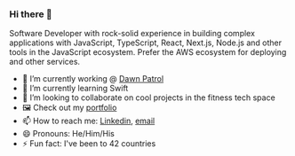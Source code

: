 ### Hi there 👋
Software Developer with rock-solid experience in building complex applications with JavaScript, TypeScript, React, Next.js, Node.js and other tools in the JavaScript ecosystem. Prefer the AWS ecosystem for deploying and other services.

- 🔭 I’m currently working @ [Dawn Patrol](https://www.dawnpatrol.cloud/)
- 🌱 I’m currently learning Swift
- 👯 I’m looking to collaborate on cool projects in the fitness tech space
- 🖼️ Check out my [portfolio](https://nickhall-portfolio.vercel.app/) 
- 📫 How to reach me: [Linkedin](https://www.linkedin.com/in/nickhall122/), [email](mailto:nickhall122@gmail.com?subject=Hey)
- 😄 Pronouns: He/Him/His
- ⚡ Fun fact: I've been to 42 countries

